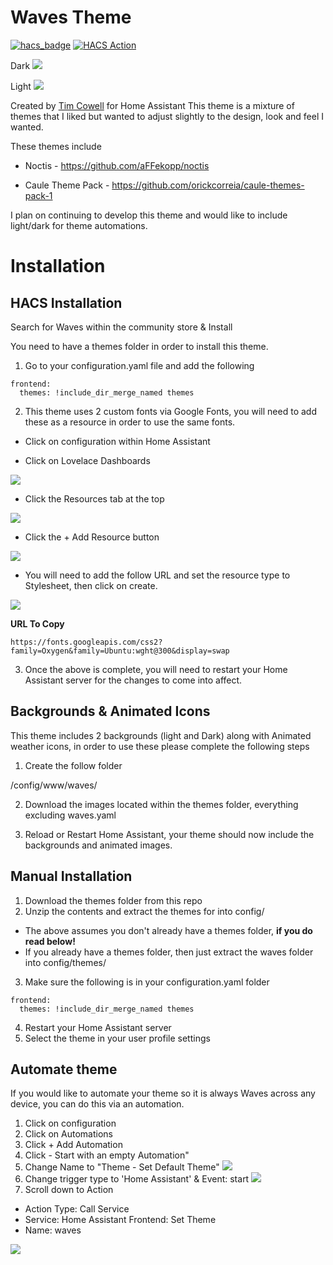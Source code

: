 # Waves Theme
[![hacs_badge](https://img.shields.io/badge/HACS-Default-orange.svg?style=flat-square)](https://github.com/hacs/integration)
[![HACS Action](https://github.com/tgcowell/waves/actions/workflows/HACS_Action.yml/badge.svg)](https://github.com/tgcowell/waves/actions/workflows/HACS_Action.yml)

Dark
![](https://raw.githubusercontent.com/tgcowell/waves/master/docs/main.png)

Light
![](https://raw.githubusercontent.com/tgcowell/waves/master/docs/main-light.png)

Created by [Tim Cowell](https://github.com/tgcowell) for Home Assistant
This theme is a mixture of themes that I liked but wanted to adjust slightly to the design, look and feel I wanted. 

These themes include

* Noctis - https://github.com/aFFekopp/noctis

* Caule Theme Pack - https://github.com/orickcorreia/caule-themes-pack-1

I plan on continuing to develop this theme and would like to include light/dark for theme automations.

# Installation

## HACS Installation

Search for Waves within the community store & Install

You need to have a themes folder in order to install this theme.

1. Go to your configuration.yaml file and add the following 

```
frontend:
  themes: !include_dir_merge_named themes
```

2. This theme uses 2 custom fonts via Google Fonts, you will need to add these as a resource in order to use the same fonts.

  - Click on configuration within Home Assistant

  - Click on Lovelace Dashboards

![](https://raw.githubusercontent.com/tgcowell/waves/master/docs/dashboard.png)

  - Click the Resources tab at the top
    
![](https://raw.githubusercontent.com/tgcowell/waves/master/docs/resources.png)

  - Click the + Add Resource button

   ![](https://raw.githubusercontent.com/tgcowell/waves/master/docs/+resource.png)

  - You will need to add the follow URL and set the resource type to Stylesheet, then click on create. 

   ![](https://raw.githubusercontent.com/tgcowell/waves/master/docs/newresource.png)

**URL To Copy**
```
https://fonts.googleapis.com/css2?family=Oxygen&family=Ubuntu:wght@300&display=swap    
```

3. Once the above is complete, you will need to restart your Home Assistant server for the changes to come into affect. 

## Backgrounds & Animated Icons
This theme includes 2 backgrounds (light and Dark) along with Animated weather icons, in order to use these please complete the following steps

1. Create the follow folder 

/config/www/waves/

2. Download the images located within the themes folder, everything excluding waves.yaml

3. Reload or Restart Home Assistant, your theme should now include the backgrounds and animated images.

## Manual Installation

1. Download the themes folder from this repo
2. Unzip the contents and extract the themes for into config/
 - The above assumes you don't already have a themes folder, **if you do read below!**
 - If you already have a themes folder, then just extract the waves folder into config/themes/
3. Make sure the following is in your configuration.yaml folder

```
frontend: 
  themes: !include_dir_merge_named themes
```
4. Restart your Home Assistant server
5. Select the theme in your user profile settings




## Automate theme

If you would like to automate your theme so it is always Waves across any device, you can do this via an automation.

1. Click on configuration
2. Click on Automations
3. Click + Add Automation
4. Click - Start with an empty Automation"
5. Change Name to "Theme - Set Default Theme"
![](https://raw.githubusercontent.com/tgcowell/waves/master/docs/themename.png)
7. Change trigger type to 'Home Assistant' & Event: start
![](https://raw.githubusercontent.com/tgcowell/waves/master/docs/themetrigger.png)
9. Scroll down to Action
- Action Type: Call Service
- Service: Home Assistant Frontend: Set Theme
- Name: waves

![](https://raw.githubusercontent.com/tgcowell/waves/master/docs/themeaction.png)





